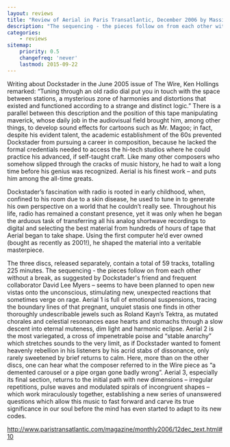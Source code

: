 ```yaml
---
layout: reviews
title: "Review of Aerial in Paris Transatlantic, December 2006 by Massimo Ricci"
description: "The sequencing - the pieces follow on from each other without a break, as suggested by Dockstader's friend and frequent collaborator David Lee Myers – seems to have been planned to open new vistas onto the unconscious, stimulating new, unexpected reactions that sometimes verge on rage."
categories:
    - reviews
sitemap:
    priority: 0.5
    changefreq: 'never'
    lastmod: 2015-09-22
---
```


Writing about Dockstader in the June 2005 issue of The Wire, Ken Hollings remarked: “Tuning through an old radio dial put you in touch with the space between stations, a mysterious zone of harmonies and distortions that existed and functioned according to a strange and distinct logic.” There is a parallel between this description and the position of this tape manipulating maverick, whose daily job in the audiovisual field brought him, among other things, to develop sound effects for cartoons such as Mr. Magoo; in fact, despite his evident talent, the academic establishment of the 60s prevented Dockstader from pursuing a career in composition, because he lacked the formal credentials needed to access the hi-tech studios where he could practice his advanced, if self-taught craft. Like many other composers who somehow slipped through the cracks of music history, he had to wait a long time before his genius was recognized. Aerial is his finest work – and puts him among the all-time greats.

Dockstader’s fascination with radio is rooted in early childhood, when, confined to his room due to a skin disease, he used to tune in to generate his own perspective on a world that he couldn’t really see. Throughout his life, radio has remained a constant presence, yet it was only when he began the arduous task of transferring all his analog shortwave recordings to digital and selecting the best material from hundreds of hours of tape that Aerial began to take shape. Using the first computer he’d ever owned (bought as recently as 2001!), he shaped the material into a veritable masterpiece.

The three discs, released separately, contain a total of 59 tracks, totalling 225 minutes. The sequencing - the pieces follow on from each other without a break, as suggested by Dockstader's friend and frequent collaborator David Lee Myers – seems to have been planned to open new vistas onto the unconscious, stimulating new, unexpected reactions that sometimes verge on rage. Aerial 1 is full of emotional suspensions, tracing the boundary lines of that pregnant, unquiet stasis one finds in other thoroughly undescribable jewels such as Roland Kayn’s Tektra, as mutated chorales and celestial resonances ease hearts and stomachs through a slow descent into eternal muteness, dim light and harmonic eclipse. Aerial 2 is the most variegated, a cross of impenetrable poise and “stable anarchy” which stretches sounds to the very limit, as if Dockstader wanted to foment heavenly rebellion in his listeners by his acrid stabs of dissonance, only rarely sweetened by brief returns to calm. Here, more than on the other discs, one can hear what the composer referred to in the Wire piece as “a demented carousel or a pipe organ gone badly wrong”. Aerial 3, especially its final section, returns to the initial path with new dimensions – irregular repetitions, pulse waves and modulated spirals of incongruent shapes – which work miraculously together, establishing a new series of unanswered questions which allow this music to fast forward and carve its true significance in our soul before the mind has even started to adapt to its new codes.

<http://www.paristransatlantic.com/magazine/monthly2006/12dec_text.html#10>